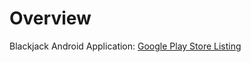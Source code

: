 # Overview
Blackjack Android Application: [Google Play Store Listing](https://play.google.com/store/apps/details?id=com.tudordonca.android.blackjackmvvm) 
  


